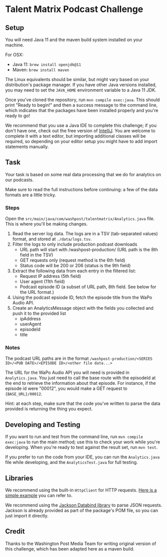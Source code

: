# Talent Matrix Podcast Challenge
## Setup
You will need Java 11 and the maven build system installed on your machine.

For OSX:
* Java 11: `brew install openjdk@11`
* Maven: `brew install maven`

The Linux equivalents should be similar, but might vary based on your distribution's package manager. If you have other
Java versions installed, you may need to set the `JAVA_HOME` environment variable to a Java 11 JDK.

Once you've cloned the repository, run `mvn compile exec:java`. This should print "Ready to begin!" and then a success
message to the command line, which indicates that the packages have been installed properly and you're ready to go!

We recommend that you use a Java IDE to complete this challenge; if you don't have one, check out the free version of
[IntelliJ](https://www.jetbrains.com/idea/download/). You are welcome to complete it with a text editor, but importing
additional classes will be required, so depending on your editor setup you might have to add import statements manually.

## Task
Your task is based on some real data processing that we do for analytics on our podcasts.

Make sure to read the full instructions before continuing: a few of the data formats are a little tricky.

### Steps
Open the `src/main/java/com/washpost/talentmatrix/Analytics.java` file. This is where you'll be making changes.

1. Read the server log data. The logs are in a TSV (tab-separated values) format, and stored at `./data/logs.tsv`.
2. Filter the logs to only include production podcast downloads
   - URL path will start with /washpost-production/ (URL path is the 8th field in the TSV)
   - GET requests only (request method is the 6th field)
   - Status code will be 200 or 206 (status is the 9th field)
3. Extract the following data from each entry in the filtered list:
   - Request IP address (5th field)
   - User agent (11th field)
   - Podcast episode ID (a subset of URL path, 8th field. See below for the URL format.)
4. Using the podcast epsiode ID, fetch the episode title from the WaPo Audio API.
5. Create an AnalyticsMessage object with the fields you collected and push it to the provided list
   - ipAddress
   - userAgent
   - episodeId
   - title

### Notes
The podcast URL paths are in the format `/washpost-production/<SERIES ID>/<PUB DATE>/<EPISODE ID>/<other file data...>`

The URL for the WaPo Audio API you will need is provided in `Analytics.java`. You just need to call the base route with
the episodeId at the end to retrieve the information about that episode. For instance, if the episode id were "00012",
you would make a GET request to `{BASE_URL}/00012`.

Hint: at each step, make sure that the code you've written to parse the data provided is returning the thing you expect.

## Developing and Testing
If you want to run and test from the command line, run `mvn compile exec:java` to run the main method; use this to
check your work while you're developing. When you're ready to test against the result set, run `mvn test`.

If you prefer to run the code from your IDE, you can run the `Analytics.java` file while developing, and the
`AnalyticsTest.java` for full testing.

## Libraries
We recommend using the built-in `HttpClient` for HTTP requests. [Here is a simple
example](https://openjdk.java.net/groups/net/httpclient/recipes.html) you can refer to.

We recommend using the [Jackson Databind library](https://www.baeldung.com/jackson-object-mapper-tutorial) to parse JSON
requests. Jackson is already provided as part of the package's POM file, so you can just import it directly.

## Credit
Thanks to the Washington Post Media Team for writing original version of this challenge, which has been adapted here as
a maven build.


